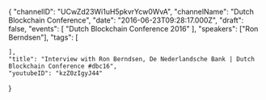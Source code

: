 {
    "channelID": "UCwZd23Wi1uH5pkvrYcw0WvA",
    "channelName": "Dutch Blockchain Conference",
    "date": "2016-06-23T09:28:17.000Z",
    "draft": false,
    "events": [
        "Dutch Blockchain Conference 2016"
    ],
    "speakers": ["Ron Berndsen"],
    "tags": [

    ],
    "title": "Interview with Ron Berndsen, De Nederlandsche Bank | Dutch Blockchain Conference #dbc16",
    "youtubeID": "kzZ0zIgyJ44"
}
